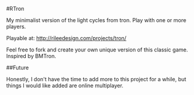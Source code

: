 #RTron

My minimalist version of the light cycles from tron. Play with one or more players.

Playable at: http://rileedesign.com/projects/tron/

Feel free to fork and create your own unique version of this classic game. Inspired by BMTron.

##Future

Honestly, I don't have the time to add more to this project for a while, but things I would like added are online multiplayer.

